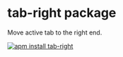 # tab-right package

Move active tab to the right end.

[![apm install tab-right](https://apm-badges.herokuapp.com/apm/tab-right.svg)](https://atom.io/packages/tab-right)